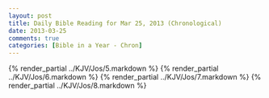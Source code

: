 ```yaml
---
layout: post
title: Daily Bible Reading for Mar 25, 2013 (Chronological)
date: 2013-03-25
comments: true
categories: [Bible in a Year - Chron]
---
```

{% render_partial ../KJV/Jos/5.markdown %}
{% render_partial ../KJV/Jos/6.markdown %}
{% render_partial ../KJV/Jos/7.markdown %}
{% render_partial ../KJV/Jos/8.markdown %}
